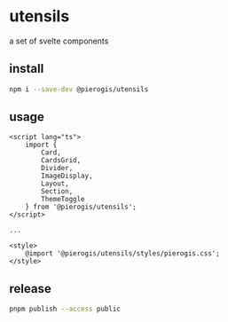 # utensils

a set of svelte components

## install

```sh
npm i --save-dev @pierogis/utensils
```

## usage

```svelte title="src/+page.ts"
<script lang="ts">
	import {
		Card,
		CardsGrid,
		Divider,
		ImageDisplay,
		Layout,
		Section,
		ThemeToggle
	} from '@pierogis/utensils';
</script>

...

<style>
	@import '@pierogis/utensils/styles/pierogis.css';
</style>
```

## release

```sh
pnpm publish --access public
```
